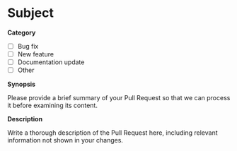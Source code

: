 # Subject

**Category**
- [ ] Bug fix
- [ ] New feature
- [ ] Documentation update
- [ ] Other

**Synopsis**

Please provide a brief summary of your Pull Request so that we can process it before examining its content.

**Description**

Write a thorough description of the Pull Request here, including relevant information not shown in your changes.
